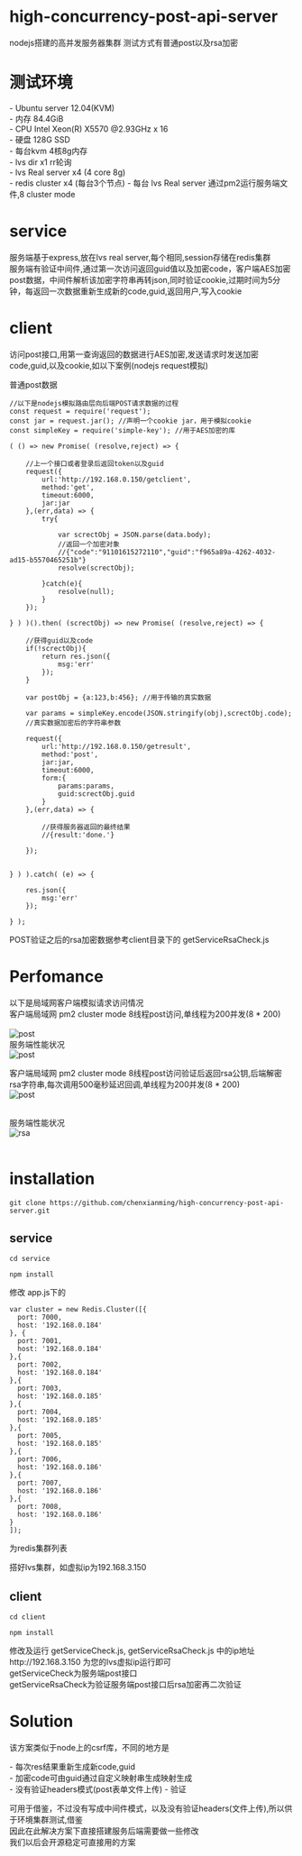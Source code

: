 # high-concurrency-post-api-server
nodejs搭建的高并发服务器集群 测试方式有普通post以及rsa加密


# 测试环境

<p>
    - Ubuntu server 12.04(KVM)<br />
    - 内存 84.4GiB<br />
    - CPU Intel Xeon(R) X5570 @2.93GHz x 16<br />
    - 硬盘 128G SSD
<br />
    - 每台kvm 4核8g内存<br />
    - lvs dir x1 rr轮询<br />
    - lvs Real server x4 (4 core 8g)<br />
    - redis cluster x4 (每台3个节点)
    - 每台 lvs Real server 通过pm2运行服务端文件,8 cluster mode
</p>


# service

<p>
    服务端基于express,放在lvs real server,每个相同,session存储在redis集群<br />
    服务端有验证中间件,通过第一次访问返回guid值以及加密code，客户端AES加密post数据，中间件解析该加密字符串再转json,同时验证cookie,过期时间为5分钟，每返回一次数据重新生成新的code,guid,返回用户,写入cookie<br />
</p>

# client
<p>
    访问post接口,用第一查询返回的数据进行AES加密,发送请求时发送加密code,guid,以及cookie,如以下案例(nodejs request模拟)
</p>

普通post数据

    //以下是nodejs模拟路由层向后端POST请求数据的过程
    const request = require('request');
    const jar = request.jar(); //声明一个cookie jar，用于模拟cookie
    const simpleKey = require('simple-key'); //用于AES加密的库

    ( () => new Promise( (resolve,reject) => {

        //上一个接口或者登录后返回token以及guid
        request({
            url:'http://192.168.0.150/getclient',
            method:'get',
            timeout:6000,
            jar:jar
        },(err,data) => {
            try{

                var screctObj = JSON.parse(data.body);
                //返回一个加密对象 
                //{"code":"91101615272110","guid":"f965a89a-4262-4032-ad15-b5570465251b"}
                resolve(screctObj); 

            }catch(e){
                resolve(null);
            }
        });

    } ) )().then( (screctObj) => new Promise( (resolve,reject) => {

        //获得guid以及code
        if(!screctObj){
            return res.json({
                msg:'err'
            });
        }

        var postObj = {a:123,b:456}; //用于传输的真实数据

        var params = simpleKey.encode(JSON.stringify(obj),screctObj.code);
        //真实数据加密后的字符串参数

        request({
            url:'http://192.168.0.150/getresult',
            method:'post',
            jar:jar,
            timeout:6000,
            form:{
                params:params,
                guid:screctObj.guid
            }
        },(err,data) => {

            //获得服务器返回的最终结果
            //{result:'done.'}

        });


    } ) ).catch( (e) => {

        res.json({
            msg:'err'
        });

    } );


POST验证之后的rsa加密数据参考client目录下的 getServiceRsaCheck.js


# Perfomance

以下是局域网客户端模拟请求访问情况<br />
客户端局域网 pm2 cluster mode 8线程post访问,单线程为200并发(8 * 200)<br />
<br />
![post](http://coldnoir.com/testing/post.png)
<br />
服务端性能状况<br />
![post](http://coldnoir.com/testing/1.png)

客户端局域网 pm2 cluster mode 8线程post访问验证后返回rsa公钥,后端解密rsa字符串,每次调用500毫秒延迟回调,单线程为200并发(8 * 200)<br />
![post](http://coldnoir.com/testing/rsa.png)<br /><br />

服务端性能状况<br />
![rsa](http://coldnoir.com/testing/2.png)<br /><br />


# installation

    git clone https://github.com/chenxianming/high-concurrency-post-api-server.git
    
    
## service

    cd service
    
    npm install
    
    
修改 app.js下的

    var cluster = new Redis.Cluster([{
      port: 7000,
      host: '192.168.0.184'
    }, {
      port: 7001,
      host: '192.168.0.184'
    },{
      port: 7002,
      host: '192.168.0.184'
    },{
      port: 7003,
      host: '192.168.0.185'
    },{
      port: 7004,
      host: '192.168.0.185'
    },{
      port: 7005,
      host: '192.168.0.185'
    },{
      port: 7006,
      host: '192.168.0.186'
    },{
      port: 7007,
      host: '192.168.0.186'
    },{
      port: 7008,
      host: '192.168.0.186'
    }
    ]);
    
为redis集群列表

搭好lvs集群，如虚拟ip为192.168.3.150

## client

    cd client
    
    npm install
    
    
<p>
    修改及运行 getServiceCheck.js, getServiceRsaCheck.js 中的ip地址 http://192.168.3.150 为您的lvs虚拟ip运行即可<br />
    getServiceCheck为服务端post接口<br />
    getServiceRsaCheck为验证服务端post接口后rsa加密再二次验证<br />
</p>

    
    
# Solution


<p>
    该方案类似于node上的csrf库，不同的地方是
</p>
<p>
   - 每次res结果重新生成新code,guid <br />
   - 加密code可由guid通过自定义映射串生成映射生成 <br />
   - 没有验证headers模式(post表单文件上传)
   - 验证
</p>
<p>
    可用于借鉴，不过没有写成中间件模式，以及没有验证headers(文件上传),所以供于环境集群测试,借鉴<br />
    因此在此解决方案下直接搭建服务后端需要做一些修改<br />
    我们以后会开源稳定可直接用的方案
</p>
